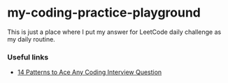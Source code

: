 # my-coding-practice-playground

This is just a place where I put my answer for LeetCode daily challenge as my daily routine.

### Useful links

- [14 Patterns to Ace Any Coding Interview Question](https://medium.com/hackernoon/14-patterns-to-ace-any-coding-interview-question-c5bb3357f6ed)
